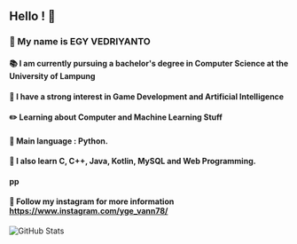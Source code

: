## Hello ! 👋
### :crown: My name is EGY VEDRIYANTO
####
#### :books: I am currently pursuing a bachelor's degree in Computer Science at the University of Lampung
#### :key: I have a strong interest in Game Development and Artificial Intelligence
#### :pencil2: Learning about Computer and Machine Learning Stuff
#### :pushpin: Main language : Python.
#### :notebook: I also learn C, C++, Java, Kotlin, MySQL and Web Programming.
####   pp
#### :iphone: Follow my instagram for more information https://www.instagram.com/yge_vann78/

![GitHub Stats](https://github-readme-stats.vercel.app/api?username=egyvedriyanto78&theme=tokyonight)
